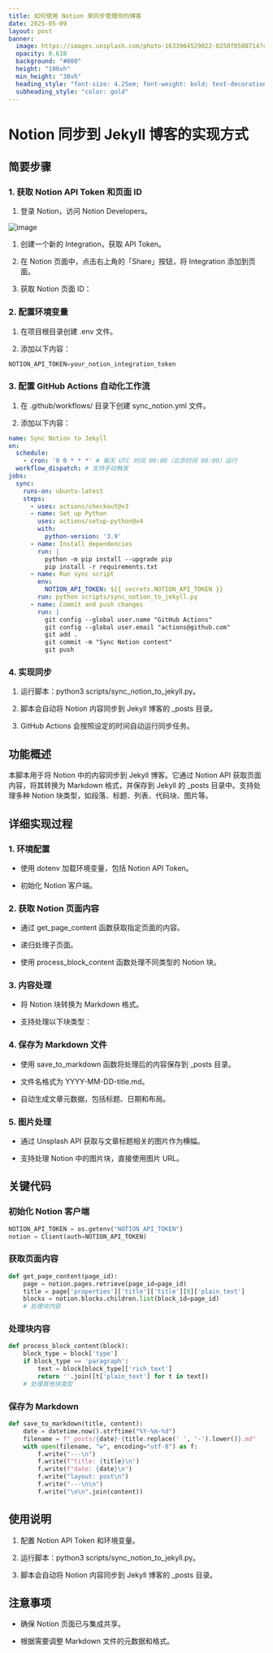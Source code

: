 ```yaml
---
title: 如何使用 Notion 来同步管理你的博客
date: 2025-05-09
layout: post
banner:
  image: https://images.unsplash.com/photo-1633964529022-0250f0580714?crop=entropy&cs=tinysrgb&fit=max&fm=jpg&ixid=M3w2OTIwMzJ8MHwxfHJhbmRvbXx8fHx8fHx8fDE3NDY3OTQ0ODN8&ixlib=rb-4.1.0&q=80&w=1080
  opacity: 0.618
  background: "#000"
  height: "100vh"
  min_height: "38vh"
  heading_style: "font-size: 4.25em; font-weight: bold; text-decoration: underline"
  subheading_style: "color: gold"
---
```


# Notion 同步到 Jekyll 博客的实现方式

## 简要步骤

### 1. 获取 Notion API Token 和页面 ID

1. 登录 Notion，访问 Notion Developers。

![image](https://prod-files-secure.s3.us-west-2.amazonaws.com/a7a0cc5a-89b9-4cda-8686-1fba0ca52f40/d19c1afe-dea5-4312-9333-786b0ba83054/image.png?X-Amz-Algorithm=AWS4-HMAC-SHA256&X-Amz-Content-Sha256=UNSIGNED-PAYLOAD&X-Amz-Credential=ASIAZI2LB466YKU6DBPV%2F20250509%2Fus-west-2%2Fs3%2Faws4_request&X-Amz-Date=20250509T124122Z&X-Amz-Expires=3600&X-Amz-Security-Token=IQoJb3JpZ2luX2VjEOT%2F%2F%2F%2F%2F%2F%2F%2F%2F%2FwEaCXVzLXdlc3QtMiJHMEUCIEb7ABm6l64fy4eqx83Y4EYntnXbW7%2FGtrDpzeW5uE6YAiEAnX3DVCGFgSfW5p7rqjcnMoBCbmy8nLmaNtJWzBapfq4qiAQIjf%2F%2F%2F%2F%2F%2F%2F%2F%2F%2FARAAGgw2Mzc0MjMxODM4MDUiDH41R%2FgaJFHuTIqIsyrcA6KOwV1MMbWzsEbZbPmCpltLSh92UVZYYU6xEwmjuaNXAWF4uHuaMW25WYCfA4rjNWZq3K3Hvp21M%2FoHC9XatyHmoL74kkOAI7NgzGtXEVxs4zpJFQtBelLl73j9yE775LGwllQsrDREfBibt20%2FKwG4nmBDc64tRpum%2BGfsNIQYiLk1NEM4jYk8Ff%2Bk6WttxbhYOtgvmzgroeKrEcLuJX0%2BWi3TKGaoZTul5TsxWARnJiAiEKnvSLy4kV82Ug9gWZNrS%2Fod4%2FhaTwrqoOq%2BOUsFdBdjhW33wB35%2FYHq28vES2EimcsjIkSAfD0k9oihmg7Ei8IW0O75BWZkuWKj2t3gyrKeLXPskui54sAmlvtf17ZG4YmHCRViujZQ0JL1miGp72FI9gN8r%2FtKcQBqh39WSaN1vhZV4irTDkckrAKVC2zKvIp9dmRf40UBKJjXHHpRWoKnMJKCl5%2B3FMpNeO5o9vaRONNbS%2Fj63lvk59Kw5RHTRh%2FuZcqdWnR4uf7Nls0XHc9Pq3srCiJwxwswzwDG5XBZWz2wUegwCOg9ulMWVQ10DnSzWKFJc%2Blc5Qr2Q2UuuuJB1EBl%2BS%2F3doH2vX5rnWNnXarW5VHxhi9164hCp%2FtfzerTG4UKLutEMM7V98AGOqUB4VRnVQTQY0m5pwPPiTVe085AQswdr8CDzl9o0Ad4C%2FkaV2jBDdh8ddl3t5YZxqO3aZauksuWvuR%2BM%2B4%2FMWtlma5EXzxzfjKgYqLqcxouH4kGvdSPMk44VDZx5yhXHVrgycjgdjKKk%2BcyfrkOPJk9A1MIl4oblvID9ojAOe6dSEbX8YyvOJCFRsKZjvW27vFOxP2tbZ0B8GXiuk7sqMQEkZEQPsAC&X-Amz-Signature=044cab73d3eee08f0bae6e9cadbdf5cbeefcbb0eb83bdc08e379f9529c4201fa&X-Amz-SignedHeaders=host&x-id=GetObject)

1. 创建一个新的 Integration，获取 API Token。

1. 在 Notion 页面中，点击右上角的「Share」按钮，将 Integration 添加到页面。

1. 获取 Notion 页面 ID：


### 2. 配置环境变量

1. 在项目根目录创建 .env 文件。

1. 添加以下内容：

```javascript
NOTION_API_TOKEN=your_notion_integration_token
```

### 3. 配置 GitHub Actions 自动化工作流

1. 在 .github/workflows/ 目录下创建 sync_notion.yml 文件。

1. 添加以下内容：

```yaml
name: Sync Notion to Jekyll
on:
  schedule:
    - cron: '0 0 * * *' # 每天 UTC 时间 00:00（北京时间 08:00）运行
  workflow_dispatch: # 支持手动触发
jobs:
  sync:
    runs-on: ubuntu-latest
    steps:
      - uses: actions/checkout@v3
      - name: Set up Python
        uses: actions/setup-python@v4
        with:
          python-version: '3.9'
      - name: Install dependencies
        run: |
          python -m pip install --upgrade pip
          pip install -r requirements.txt
      - name: Run sync script
        env:
          NOTION_API_TOKEN: ${{ secrets.NOTION_API_TOKEN }}
        run: python scripts/sync_notion_to_jekyll.py
      - name: Commit and push changes
        run: |
          git config --global user.name "GitHub Actions"
          git config --global user.email "actions@github.com"
          git add .
          git commit -m "Sync Notion content"
          git push
```

### 4. 实现同步

1. 运行脚本：python3 scripts/sync_notion_to_jekyll.py。

1. 脚本会自动将 Notion 内容同步到 Jekyll 博客的 _posts 目录。

1. GitHub Actions 会按照设定的时间自动运行同步任务。

## 功能概述

本脚本用于将 Notion 中的内容同步到 Jekyll 博客。它通过 Notion API 获取页面内容，将其转换为 Markdown 格式，并保存到 Jekyll 的 _posts 目录中。支持处理多种 Notion 块类型，如段落、标题、列表、代码块、图片等。

## 详细实现过程

### 1. 环境配置

- 使用 dotenv 加载环境变量，包括 Notion API Token。

- 初始化 Notion 客户端。

### 2. 获取 Notion 页面内容

- 通过 get_page_content 函数获取指定页面的内容。

- 递归处理子页面。

- 使用 process_block_content 函数处理不同类型的 Notion 块。

### 3. 内容处理

- 将 Notion 块转换为 Markdown 格式。

- 支持处理以下块类型：


### 4. 保存为 Markdown 文件

- 使用 save_to_markdown 函数将处理后的内容保存到 _posts 目录。

- 文件名格式为 YYYY-MM-DD-title.md。

- 自动生成文章元数据，包括标题、日期和布局。

### 5. 图片处理

- 通过 Unsplash API 获取与文章标题相关的图片作为横幅。

- 支持处理 Notion 中的图片块，直接使用图片 URL。

## 关键代码

### 初始化 Notion 客户端

```python
NOTION_API_TOKEN = os.getenv("NOTION_API_TOKEN")
notion = Client(auth=NOTION_API_TOKEN)
```

### 获取页面内容

```python
def get_page_content(page_id):
    page = notion.pages.retrieve(page_id=page_id)
    title = page['properties']['title']['title'][0]['plain_text']
    blocks = notion.blocks.children.list(block_id=page_id)
    # 处理块内容
```

### 处理块内容

```python
def process_block_content(block):
    block_type = block['type']
    if block_type == 'paragraph':
        text = block[block_type]['rich_text']
        return ''.join([t['plain_text'] for t in text])
    # 处理其他块类型
```

### 保存为 Markdown

```python
def save_to_markdown(title, content):
    date = datetime.now().strftime("%Y-%m-%d")
    filename = f"_posts/{date}-{title.replace(' ', '-').lower()}.md"
    with open(filename, "w", encoding="utf-8") as f:
        f.write("---\n")
        f.write(f"title: {title}\n")
        f.write(f"date: {date}\n")
        f.write("layout: post\n")
        f.write("---\n\n")
        f.write("\n\n".join(content))
```

## 使用说明

1. 配置 Notion API Token 和环境变量。

1. 运行脚本：python3 scripts/sync_notion_to_jekyll.py。

1. 脚本会自动将 Notion 内容同步到 Jekyll 博客的 _posts 目录。

## 注意事项

- 确保 Notion 页面已与集成共享。

- 根据需要调整 Markdown 文件的元数据和格式。